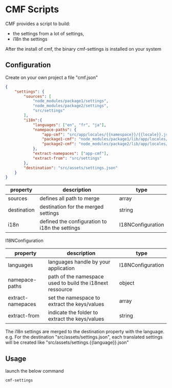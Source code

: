 # CMF Scripts

CMF provides a script to build:
* the settings from a lot of settings,
* i18n the settings

After the install of cmf, the binary cmf-settings is installed on your system

## Configuration

Create on your own project a file "cmf.json"

```json
{
	"settings": {
		"sources": [
			"node_modules/package1/settings",
			"node_modules/package2/settings",
			"src/settings"
		],
		"i18n":{
			"languages": ["en", "fr", "ja"],
			"namepace-paths": {
				"app-cmf": "src/app/locales/{{namespace}}/{{locale}}.json",
				"package1-cmf": "node_modules/package1/lib/app/locales/{{namespace}}/{{locale}}.json",
				"package2-cmf": "node_modules/package2/lib/app/locales/{{namespace}}/{{locale}}.json"
			},
			"extract-namepaces": ["app-cmf"],
			"extract-from": "src/settings"
		},
		"destination": "src/assets/settings.json"
	}
}
```

| property  | description  | type  |
|---|---|---|
| sources  | defines all path to merge  | array |
| destination  | destination for the merged settings  | string |
| i18n | defined the configuration to i18n the settings  | I18NConfiguration |

I18NConfiguration

| property  | description  | type  |
|---|---|---|
| languages | languages handle by your application  | I18NConfiguration |
| namepace-paths | path of the namespace used to build the i18next ressource  | object |
| extract-namepaces | set the namespace to extract the keys/values  | array |
| extract-from | indicate the folder to extract the keys/values  | string |

The i18n settings are merged to the destination property with the language.
e.g. For the destination "src/assets/settings.json", each translated settings will be created like "src/assets/settings.{{language}}.json"

## Usage

launch the below command
```
cmf-settings
```
